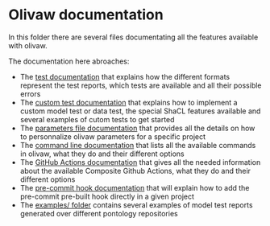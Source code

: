 # Olivaw documentation

In this folder there are several files documentating all the features available with olivaw.

The documentation here abroaches:

* The [test documentation](./tests.md) that explains how the different formats represent the test reports, which tests are available and all their possible errors
* The [custom test documentation](./custom-tests.md) that explains how to implement a custom model test or data test, the special ShaCL features available and several examples of cutom tests to get started
* The [parameters file documentation](./parameters.md) that provides all the details on how to personnalize olivaw parameters for a specific project
* The [command line documentation](./commands.md) that lists all the available commands in olivaw, what they do and their different options
* The [GitHub Actions documentation](./actions.md) that gives all the needed information about the available Composite Github Actions, what they do and their different options
* The [pre-commit hook documentation](./pre-commit.md) that will explain how to add the pre-commit pre-built hook directly in a given project
* The [examples/ folder](./examples/) contains several examples of model test reports generated over different pontology repositories